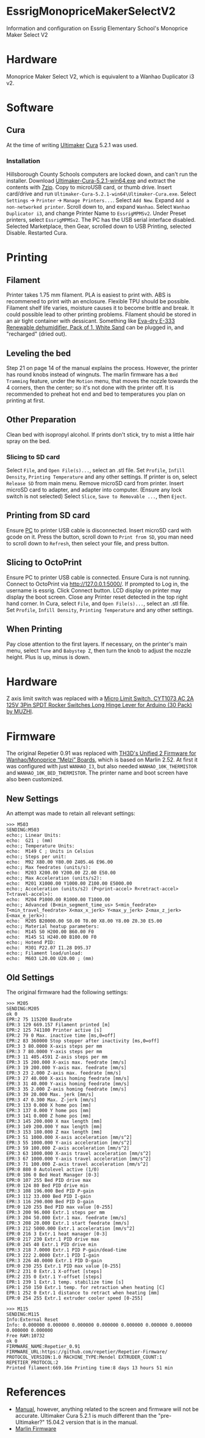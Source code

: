 # EssrigMonopriceMakerSelectV2
Information and configuration on Essrig Elementary School's Monoprice Maker Select V2

# Hardware
Monoprice Maker Select V2, which is equivalent to a Wanhao Duplicator i3 v2.

# Software

## Cura
At the time of writing [Ultimaker](https://ultimaker.com/) [Cura](https://ultimaker.com/software/ultimaker-cura) 5.2.1 was used.

### Installation
Hillsborough County Schools computers are locked down, and can't run the installer. Download [Ultimaker-Cura-5.2.1-win64.exe](https://github.com/Ultimaker/Cura/releases/download/5.2.1/Ultimaker-Cura-5.2.1-win64.exe) and extract the contents with [7zip](https://www.7-zip.org/). Copy to microUSB card, or thumb drive. Insert card/drive and run `Ultimaker-Cura-5.2.1-win64\Ultimaker-Cura.exe`. Select `Settings` -> `Printer` -> `Manage Printers...`. Select `Add New`. Expand `Add a non-networked printer`. Scroll down to, and expand `Wanhao`. Select `Wanhao Duplicator i3`, and change Printer Name to `EssrigMPMSv2`. Under Preset printers, select `EssrigMPMSv2`. The PC has the USB serial interface disabled. Selected Marketplace, then Gear, scrolled down to USB Printing, selected Disable. Restarted Cura.

# Printing

## Filament
Printer takes 1.75 mm filament. PLA is easiest to print with. ABS is recommened to print with an enclosure. Flexible TPU should be possible. Filament shelf life varies, moisture causes it to become brittle and break. It could possible lead to other printing problems. Filament should be stored in an air tight container with dessicant. Something like [Eva-dry E-333 Renewable dehumidifier, Pack of 1, White Sand](https://amzn.to/3FqfGYl) can be plugged in, and "recharged" (dried out).

## Leveling the bed
Step 21 on page 14 of the manual explains the process. However, the printer has round knobs instead of wingnuts. The marlin firmware has a `Bed Tramming` feature, under the `Motion` menu, that moves the nozzle towards the 4 corners, then the center; so it's not done with the printer off. It is recommended to preheat hot end and bed to temperatures you plan on printing at first.

## Other Preparation
Clean bed with isopropyl alcohol. If prints don't stick, try to mist a little hair spray on the bed.

### Slicing to SD card
Select `File`, and `Open File(s)...`, select an .stl file. Set `Profile`, `Infill Density`, `Printing Temperature` and any other settings. If printer is on, select `Release SD` from main menu. Remove microSD card from printer. Insert microSD card to adapter, and adapter into computer. (Ensure any lock switch is not selected) Select `Slice`, `Save to Removable ...`, then `Eject`.

## Printing from SD card
Ensure [PC](PC_Setup.md) to printer USB cable is disconnected. Insert microSD card with gcode on it. Press the button, scroll down to `Print from SD`, you man need to scroll down to `Refresh`, then select your file, and press button.

## Slicing to OctoPrint
Ensure PC to printer USB cable is connected. Ensure Cura is not running. Connect to OctoPrint via http://127.0.0.1:5000/. If prompted to Log in, the username is essrig. Click Connect button. LCD display on printer may display the boot screen. Close any Printer reset detected in the top right hand corner. In Cura, select `File`, and `Open File(s)...`, select an .stl file. Set `Profile`, `Infill Density`, `Printing Temperature` and any other settings.

## When Printing
Pay close attention to the first layers. If necessary, on the printer's main menu, select `Tune` and `Babystep Z`, then turn the knob to adjust the nozzle height. Plus is up, minus is down.

# Hardware
Z axis limit switch was replaced with a [Micro Limit Switch, CYT1073 AC 2A 125V 3Pin SPDT Rocker Switches Long Hinge Lever for Arduino (30 Pack) by MUZHI](https://amzn.to/3VRegM0).

# Firmware
The original Repetier 0.91 was replaced with [TH3D's Unified 2 Firmware for Wanhao/Monoprice “Melzi” Boards](https://support.th3dstudio.com/download/unified-2-firmware-for-wanhao-melzi-boards/), which is based on Marlin 2.52. At first it was configured with just `WANHAO_I3`, but also needed `WANHAO_10K_THERMISTOR` and `WANHAO_10K_BED_THERMISTOR`. The printer name and boot screen have also been customized.

## New Settings
An attempt was made to retain all relevant settings:
```
>>> M503
SENDING:M503
echo:; Linear Units:
echo:  G21 ; (mm)
echo:; Temperature Units:
echo:  M149 C ; Units in Celsius
echo:; Steps per unit:
echo:  M92 X80.00 Y80.00 Z405.46 E96.00
echo:; Max feedrates (units/s):
echo:  M203 X200.00 Y200.00 Z2.00 E50.00
echo:; Max Acceleration (units/s2):
echo:  M201 X1000.00 Y1000.00 Z100.00 E5000.00
echo:; Acceleration (units/s2) (P<print-accel> R<retract-accel> T<travel-accel>):
echo:  M204 P1000.00 R1000.00 T1000.00
echo:; Advanced (B<min_segment_time_us> S<min_feedrate> T<min_travel_feedrate> X<max_x_jerk> Y<max_y_jerk> Z<max_z_jerk> E<max_e_jerk>):
echo:  M205 B20000.00 S0.00 T0.00 X8.00 Y8.00 Z0.30 E5.00
echo:; Material heatup parameters:
echo:  M145 S0 H200.00 B60.00 F0
echo:  M145 S1 H240.00 B100.00 F0
echo:; Hotend PID:
echo:  M301 P22.07 I1.28 D95.37
echo:; Filament load/unload:
echo:  M603 L20.00 U20.00 ; (mm)
```

## Old Settings
The original firmware had the following settings:

```
>>> M205
SENDING:M205
ok 0
EPR:2 75 115200 Baudrate
EPR:3 129 669.157 Filament printed [m]
EPR:2 125 741100 Printer active [s]
EPR:2 79 0 Max. inactive time [ms,0=off]
EPR:2 83 360000 Stop stepper after inactivity [ms,0=off]
EPR:3 3 80.0000 X-axis steps per mm
EPR:3 7 80.0000 Y-axis steps per mm
EPR:3 11 405.4591 Z-axis steps per mm
EPR:3 15 200.000 X-axis max. feedrate [mm/s]
EPR:3 19 200.000 Y-axis max. feedrate [mm/s]
EPR:3 23 2.000 Z-axis max. feedrate [mm/s]
EPR:3 27 40.000 X-axis homing feedrate [mm/s]
EPR:3 31 40.000 Y-axis homing feedrate [mm/s]
EPR:3 35 2.000 Z-axis homing feedrate [mm/s]
EPR:3 39 20.000 Max. jerk [mm/s]
EPR:3 47 0.300 Max. Z-jerk [mm/s]
EPR:3 133 0.000 X home pos [mm]
EPR:3 137 0.000 Y home pos [mm]
EPR:3 141 0.000 Z home pos [mm]
EPR:3 145 200.000 X max length [mm]
EPR:3 149 200.000 Y max length [mm]
EPR:3 153 180.000 Z max length [mm]
EPR:3 51 1000.000 X-axis acceleration [mm/s^2]
EPR:3 55 1000.000 Y-axis acceleration [mm/s^2]
EPR:3 59 100.000 Z-axis acceleration [mm/s^2]
EPR:3 63 1000.000 X-axis travel acceleration [mm/s^2]
EPR:3 67 1000.000 Y-axis travel acceleration [mm/s^2]
EPR:3 71 100.000 Z-axis travel acceleration [mm/s^2]
EPR:0 880 0 Autolevel active (1/0)
EPR:0 106 0 Bed Heat Manager [0-3]
EPR:0 107 255 Bed PID drive max
EPR:0 124 80 Bed PID drive min
EPR:3 108 196.000 Bed PID P-gain
EPR:3 112 33.000 Bed PID I-gain
EPR:3 116 290.000 Bed PID D-gain
EPR:0 120 255 Bed PID max value [0-255]
EPR:3 200 96.000 Extr.1 steps per mm
EPR:3 204 50.000 Extr.1 max. feedrate [mm/s]
EPR:3 208 20.000 Extr.1 start feedrate [mm/s]
EPR:3 212 5000.000 Extr.1 acceleration [mm/s^2]
EPR:0 216 3 Extr.1 heat manager [0-3]
EPR:0 217 230 Extr.1 PID drive max
EPR:0 245 40 Extr.1 PID drive min
EPR:3 218 7.0000 Extr.1 PID P-gain/dead-time
EPR:3 222 2.0000 Extr.1 PID I-gain
EPR:3 226 40.0000 Extr.1 PID D-gain
EPR:0 230 255 Extr.1 PID max value [0-255]
EPR:2 231 0 Extr.1 X-offset [steps]
EPR:2 235 0 Extr.1 Y-offset [steps]
EPR:1 239 1 Extr.1 temp. stabilize time [s]
EPR:1 250 150 Extr.1 temp. for retraction when heating [C]
EPR:1 252 0 Extr.1 distance to retract when heating [mm]
EPR:0 254 255 Extr.1 extruder cooler speed [0-255]

>>> M115
SENDING:M115
Info:External Reset
Info: 0.000000 0.000000 0.000000 0.000000 0.000000 0.000000 0.000000 0.000000 0.000000
Free RAM:10732
ok 0
FIRMWARE_NAME:Repetier_0.91 FIRMWARE_URL:https://github.com/repetier/Repetier-Firmware/ PROTOCOL_VERSION:1.0 MACHINE_TYPE:Mendel EXTRUDER_COUNT:1 REPETIER_PROTOCOL:2
Printed filament:669.16m Printing time:8 days 13 hours 51 min
```

# References

* [Manual](https://downloads.monoprice.com/files/manuals/13860_Manual_151111.pdf), however, anything related to the screen and firmware will not be accurate. Ultimaker Cura 5.2.1 is much different than the "pre-Ultimaker?" 15.04.2 version that is in the manual.
* [Marlin Firmware](https://marlinfw.org/)

